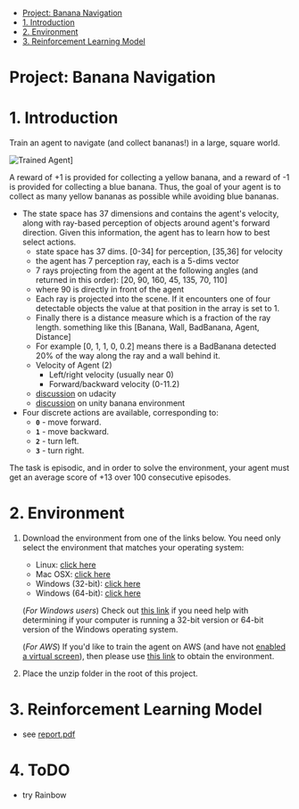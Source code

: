 - [Project: Banana Navigation](#Project-Banana-Navigation)
- [1. Introduction](#1-Introduction)
- [2. Environment](#2-Environment)
- [3. Reinforcement Learning Model](#3-Reinforcement-Learning-Model)

# Project: Banana Navigation

# 1. Introduction

Train an agent to navigate (and collect bananas!) in a large, square world.  

![Trained Agent](https://user-images.githubusercontent.com/10624937/42135619-d90f2f28-7d12-11e8-8823-82b970a54d7e.gif)]

A reward of +1 is provided for collecting a yellow banana, and a reward of -1 is provided for collecting a blue banana.  Thus, the goal of your agent is to collect as many yellow bananas as possible while avoiding blue bananas.  

* The state space has 37 dimensions and contains the agent's velocity, along with ray-based perception of objects around agent's forward direction.  Given this information, the agent has to learn how to best select actions.  
    * state space has 37 dims. [0-34] for perception, [35,36] for velocity
    * the agent has 7 perception ray, each is a 5-dims vector
    * 7 rays projecting from the agent at the following angles (and returned in this order): [20, 90, 160, 45, 135, 70, 110]
    * where 90 is directly in front of the agent
    * Each ray is projected into the scene. If it encounters one of four detectable objects the value at that position in the array is set to 1. 
    * Finally there is a distance measure which is a fraction of the ray length. something like this [Banana, Wall, BadBanana, Agent, Distance]
    * For example [0, 1, 1, 0, 0.2] means there is a BadBanana detected 20% of the way along the ray and a wall behind it.
    * Velocity of Agent (2)
        * Left/right velocity (usually near 0)
        * Forward/backward velocity (0-11.2)
    * [discussion](https://knowledge.udacity.com/questions/22697) on udacity
    * [discussion](https://github.com/Unity-Technologies/ml-agents/issues/1134) on unity banana environment
* Four discrete actions are available, corresponding to:
    - **`0`** - move forward.
    - **`1`** - move backward.
    - **`2`** - turn left.
    - **`3`** - turn right.

The task is episodic, and in order to solve the environment, your agent must get an average score of +13 over 100 consecutive episodes.

# 2. Environment

1. Download the environment from one of the links below.  You need only select the environment that matches your operating system:
    - Linux: [click here](https://s3-us-west-1.amazonaws.com/udacity-drlnd/P1/Banana/Banana_Linux.zip)
    - Mac OSX: [click here](https://s3-us-west-1.amazonaws.com/udacity-drlnd/P1/Banana/Banana.app.zip)
    - Windows (32-bit): [click here](https://s3-us-west-1.amazonaws.com/udacity-drlnd/P1/Banana/Banana_Windows_x86.zip)
    - Windows (64-bit): [click here](https://s3-us-west-1.amazonaws.com/udacity-drlnd/P1/Banana/Banana_Windows_x86_64.zip)
    
    (_For Windows users_) Check out [this link](https://support.microsoft.com/en-us/help/827218/how-to-determine-whether-a-computer-is-running-a-32-bit-version-or-64) if you need help with determining if your computer is running a 32-bit version or 64-bit version of the Windows operating system.

    (_For AWS_) If you'd like to train the agent on AWS (and have not [enabled a virtual screen](https://github.com/Unity-Technologies/ml-agents/blob/master/docs/Training-on-Amazon-Web-Service.md)), then please use [this link](https://s3-us-west-1.amazonaws.com/udacity-drlnd/P1/Banana/Banana_Linux_NoVis.zip) to obtain the environment.

2. Place the unzip folder in the root of this project. 


# 3. Reinforcement Learning Model

* see [report.pdf](./report.pdf)

# 4. ToDO
* try Rainbow

